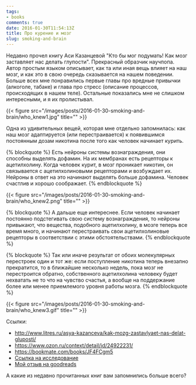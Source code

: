 ```yaml
---
tags:
- books
comments: true
date: 2016-01-30T11:54:13Z
title: Про курение и мозг
slug: smoking-and-brain
---
```


Недавно прочел книгу Аси Казанцевой "Кто бы мог подумать! Как мозг заставляет
нас делать глупости". Прекрасный образчик научпопа. Автор простым языком
описывает, как та или иная вещь влияет на наш мозг, и как это в свою очередь
сказывается на нашем поведении. Больше всех мне понравились первые главы про
вредные привычки (алкоголе, табаке) и глава про стресс (описание процессов,
происходящих в нашем теле). Остальные показались мне не слишком интересными, и
я их пролистывал.

{{< figure src="/images/posts/2016-01-30-smoking-and-brain/who_knew1.jpg" title="" >}}

Одна из удивительных вещей, которая мне отдельно запомнилась: как наш мозг
адаптируется (или перестраивается) к появившимся постоянным дозам никотина
после того как человек начинает курить.

<!--more-->

{% blockquote %}
Есть нейроны системы вознаграждения, они способны выделять дофамин. На их мембранах есть рецепторы к ацетилхолину. Когда человек курит, в мозг проникает никотин, он связывается с ацетилхолиновыми рецепторами и возбуждает их. Нейроны в ответ на это начинают выделять больше дофамина. Человек счастлив и хорошо соображает.
{% endblockquote %}

{{< figure src="/images/posts/2016-01-30-smoking-and-brain/who_knew2.png" title="" >}}

{% blockquote %}
А дальше еще интереснее. Если человек начинает постоянно подстегивать свою систему вознаграждения, то нейроны привыкают, что вещества, подобного ацетилхолину, в мозге теперь все время много, и начинают перестраивать свои ацетилхолиновые рецепторы в соответствии с этими обстоятельствами.
{% endblockquote %}

{% blockquote %}
Так или иначе результат от обоих молекулярных перестроек один и тот же: если поступление никотина теперь внезапно прекратится, то в ближайшие несколько недель, пока мозг не перестроится обратно, собственного ацетилхолина человеку будет нехватать не то что на чувство счастья, а вообще на поддержание более или менее приемлемого уровня работы мозга.
{% endblockquote %}

{{< figure src="/images/posts/2016-01-30-smoking-and-brain/who_knew3.gif" title="" >}}

Ссылки:

- http://www.litres.ru/asya-kazanceva/kak-mozg-zastavlyaet-nas-delat-gluposti/
- https://www.ozon.ru/context/detail/id/24922231/
- https://bookmate.com/books/JF4FCgm5
- [Ссылка на исследование](https://www.ncbi.nlm.nih.gov/pubmed/19540212)
- [Мой отзыв на goodreads](https://www.goodreads.com/review/show/1502394685)

А какие из недавно прочитанных книг вам запомнились больше всего?
